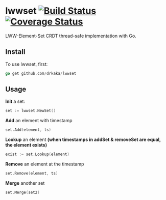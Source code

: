 # lwwset [![Build Status][ci-img]][ci] [![Coverage Status][cov-img]][cov]
LWW-Element-Set CRDT thread-safe implementation with Go.

## Install
To use lwwset, first:

```Go
go get github.com/drkaka/lwwset
```

## Usage

**Init** a set:

```Go
set := lwwset.NewSet()
```

**Add** an element with timestamp

```Go
set.Add(element, ts)
```

**Lookup** an element **(when timestamps in addSet & removeSet are equal, the element exists)**

```Go
exist := set.Lookup(element)
```

**Remove** an element at the timestamp

```Go
set.Remove(element, ts)
```

**Merge** another set
```Go
set.Merge(set2)
```


[ci-img]: https://travis-ci.org/drkaka/lwwset.svg?branch=master
[ci]: https://travis-ci.org/drkaka/lwwset
[cov-img]: https://coveralls.io/repos/github/drkaka/lwwset/badge.svg?branch=master
[cov]: https://coveralls.io/github/drkaka/lwwset?branch=master